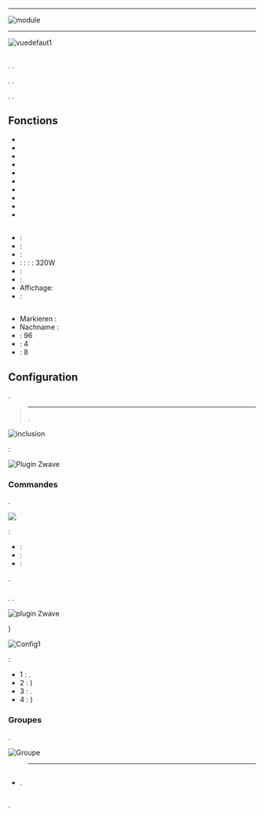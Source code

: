 # 

****

![module](images/smarthomebyeverspring.AN179-0/module.jpg)

****

![vuedefaut1](images/smarthomebyeverspring.AN179-0/vuedefaut1.jpg)

## 

. .

. .

. .

## Fonctions

-   
-   
-   
-   
-   
-   
-   
-   
-   
-   

## 

-    : 
-    : 
-    : 
-    :  :  :  : 320W
-    : 
-    : 
-   Affichage: 
-    : 

## 

-   Markieren : 
-   Nachname : 
-    : 96
-    : 4
-    : 8

## Configuration

 [](https://doc.jeedom.com/de_DE/plugins/automation%20protocol/openzwave/).

> ****
>
> . 

![inclusion](images/smarthomebyeverspring.AN179-0/inclusion.jpg)

 :

![Plugin Zwave](images/smarthomebyeverspring.AN179-0/information.jpg)

### Commandes

.

![](images/smarthomebyeverspring.AN179-0/commandes.jpg)

 :

-    : 
-    : 
-    : 

.

### 

. .

![ plugin Zwave](images/plugin/bouton_configuration.jpg)

)

![Config1](images/smarthomebyeverspring.AN179-0/config1.jpg)

 :

-   1 : .
-   2 : )
-   3 : .
-   4 : )

### Groupes

.

![Groupe](images/smarthomebyeverspring.AN179-0/groupe.jpg)

> ****
>
> 

## 

### 

-   .

## 

.
